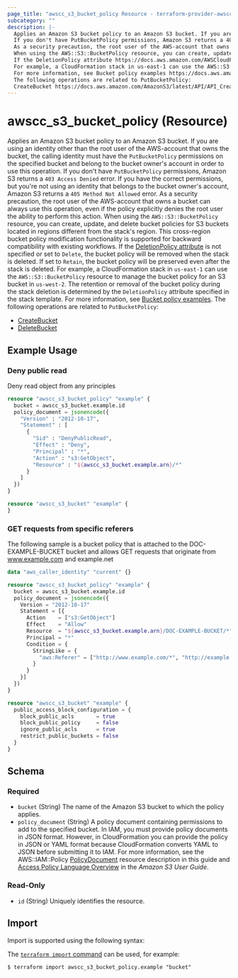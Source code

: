 ```yaml
---
page_title: "awscc_s3_bucket_policy Resource - terraform-provider-awscc"
subcategory: ""
description: |-
  Applies an Amazon S3 bucket policy to an Amazon S3 bucket. If you are using an identity other than the root user of the AWS-account that owns the bucket, the calling identity must have the PutBucketPolicy permissions on the specified bucket and belong to the bucket owner's account in order to use this operation.
  If you don't have PutBucketPolicy permissions, Amazon S3 returns a 403 Access Denied error. If you have the correct permissions, but you're not using an identity that belongs to the bucket owner's account, Amazon S3 returns a 405 Method Not Allowed error.
  As a security precaution, the root user of the AWS-account that owns a bucket can always use this operation, even if the policy explicitly denies the root user the ability to perform this action.
  When using the AWS::S3::BucketPolicy resource, you can create, update, and delete bucket policies for S3 buckets located in regions different from the stack's region. This cross-region bucket policy modification functionality is supported for backward compatibility with existing workflows.
  If the DeletionPolicy attribute https://docs.aws.amazon.com/AWSCloudFormation/latest/UserGuide/aws-attribute-deletionpolicy.html is not specified or set to Delete, the bucket policy will be removed when the stack is deleted. If set to Retain, the bucket policy will be preserved even after the stack is deleted.
  For example, a CloudFormation stack in us-east-1 can use the AWS::S3::BucketPolicy resource to manage the bucket policy for an S3 bucket in us-west-2. The retention or removal of the bucket policy during the stack deletion is determined by the DeletionPolicy attribute specified in the stack template.
  For more information, see Bucket policy examples https://docs.aws.amazon.com/AmazonS3/latest/userguide/example-bucket-policies.html.
  The following operations are related to PutBucketPolicy:
  CreateBucket https://docs.aws.amazon.com/AmazonS3/latest/API/API_CreateBucket.htmlDeleteBucket https://docs.aws.amazon.com/AmazonS3/latest/API/API_DeleteBucket.html
---
```


# awscc_s3_bucket_policy (Resource)

Applies an Amazon S3 bucket policy to an Amazon S3 bucket. If you are using an identity other than the root user of the AWS-account that owns the bucket, the calling identity must have the ``PutBucketPolicy`` permissions on the specified bucket and belong to the bucket owner's account in order to use this operation.
 If you don't have ``PutBucketPolicy`` permissions, Amazon S3 returns a ``403 Access Denied`` error. If you have the correct permissions, but you're not using an identity that belongs to the bucket owner's account, Amazon S3 returns a ``405 Method Not Allowed`` error.
   As a security precaution, the root user of the AWS-account that owns a bucket can always use this operation, even if the policy explicitly denies the root user the ability to perform this action. 
  When using the ``AWS::S3::BucketPolicy`` resource, you can create, update, and delete bucket policies for S3 buckets located in regions different from the stack's region. This cross-region bucket policy modification functionality is supported for backward compatibility with existing workflows.
  If the [DeletionPolicy attribute](https://docs.aws.amazon.com/AWSCloudFormation/latest/UserGuide/aws-attribute-deletionpolicy.html) is not specified or set to ``Delete``, the bucket policy will be removed when the stack is deleted. If set to ``Retain``, the bucket policy will be preserved even after the stack is deleted.
  For example, a CloudFormation stack in ``us-east-1`` can use the ``AWS::S3::BucketPolicy`` resource to manage the bucket policy for an S3 bucket in ``us-west-2``. The retention or removal of the bucket policy during the stack deletion is determined by the ``DeletionPolicy`` attribute specified in the stack template.
 For more information, see [Bucket policy examples](https://docs.aws.amazon.com/AmazonS3/latest/userguide/example-bucket-policies.html).
 The following operations are related to ``PutBucketPolicy``:
  +   [CreateBucket](https://docs.aws.amazon.com/AmazonS3/latest/API/API_CreateBucket.html) 
  +   [DeleteBucket](https://docs.aws.amazon.com/AmazonS3/latest/API/API_DeleteBucket.html)

## Example Usage

### Deny public read

Deny read object from any principles

```terraform
resource "awscc_s3_bucket_policy" "example" {
  bucket = awscc_s3_bucket.example.id
  policy_document = jsonencode({
    "Version" : "2012-10-17",
    "Statement" : [
      {
        "Sid" : "DenyPublicRead",
        "Effect" : "Deny",
        "Principal" : "*",
        "Action" : "s3:GetObject",
        "Resource" : "${awscc_s3_bucket.example.arn}/*"
      }
    ]
  })
}

resource "awscc_s3_bucket" "example" {
}
```

### GET requests from specific referers

The following sample is a bucket policy that is attached to the DOC-EXAMPLE-BUCKET bucket and allows GET requests that originate from www.example.com and example.net

```terraform
data "aws_caller_identity" "current" {}

resource "awscc_s3_bucket_policy" "example" {
  bucket = awscc_s3_bucket.example.id
  policy_document = jsonencode({
    Version = "2012-10-17"
    Statement = [{
      Action    = ["s3:GetObject"]
      Effect    = "Allow"
      Resource  = "${awscc_s3_bucket.example.arn}/DOC-EXAMPLE-BUCKET/*"
      Principal = "*"
      Condition = {
        StringLike = {
          "aws:Referer" = ["http://www.example.com/*", "http://example.net/*"]
        }
      }
    }]
  })
}

resource "awscc_s3_bucket" "example" {
  public_access_block_configuration = {
    block_public_acls       = true
    block_public_policy     = false
    ignore_public_acls      = true
    restrict_public_buckets = false
  }
}
```

<!-- schema generated by tfplugindocs -->
## Schema

### Required

- `bucket` (String) The name of the Amazon S3 bucket to which the policy applies.
- `policy_document` (String) A policy document containing permissions to add to the specified bucket. In IAM, you must provide policy documents in JSON format. However, in CloudFormation you can provide the policy in JSON or YAML format because CloudFormation converts YAML to JSON before submitting it to IAM. For more information, see the AWS::IAM::Policy [PolicyDocument](https://docs.aws.amazon.com/AWSCloudFormation/latest/UserGuide/aws-resource-iam-policy.html#cfn-iam-policy-policydocument) resource description in this guide and [Access Policy Language Overview](https://docs.aws.amazon.com/AmazonS3/latest/dev/access-policy-language-overview.html) in the *Amazon S3 User Guide*.

### Read-Only

- `id` (String) Uniquely identifies the resource.

## Import

Import is supported using the following syntax:

The [`terraform import` command](https://developer.hashicorp.com/terraform/cli/commands/import) can be used, for example:

```shell
$ terraform import awscc_s3_bucket_policy.example "bucket"
```